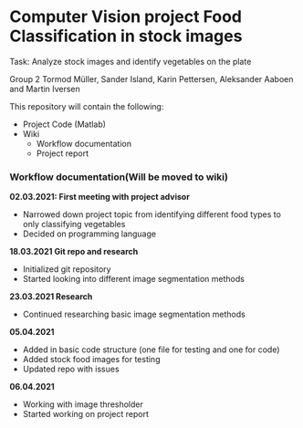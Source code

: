 <h1>Computer Vision project Food Classification in stock images</h1>
Task: Analyze stock images and identify vegetables on the plate

Group 2 Tormod Müller, Sander Island, Karin Pettersen, Aleksander Aaboen and Martin Iversen

<p>This repository will contain the following:</p>


- Project Code (Matlab)
- Wiki
    - Workflow documentation
    - Project report 


<h3>Workflow documentation(Will be moved to wiki)</h3>


**02.03.2021: First meeting with project advisor**
- Narrowed down project topic from identifying different food types to only classifying vegetables
- Decided on programming language 

**18.03.2021 Git repo and research** 
- Initialized git repository
- Started looking into different image segmentation methods

**23.03.2021 Research**
- Continued researching basic image segmentation methods

**05.04.2021** 
- Added in basic code structure (one file for testing and one for code)
- Added stock food images for testing 
- Updated repo with issues

**06.04.2021**
- Working with image thresholder
- Started working on project report   
